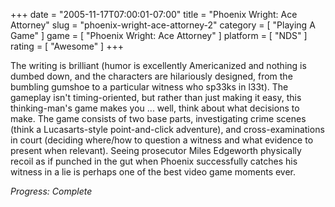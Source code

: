 +++
date = "2005-11-17T07:00:01-07:00"
title = "Phoenix Wright: Ace Attorney"
slug = "phoenix-wright-ace-attorney-2"
category = [ "Playing A Game" ]
game = [ "Phoenix Wright: Ace Attorney" ]
platform = [ "NDS" ]
rating = [ "Awesome" ]
+++

The writing is brilliant (humor is excellently Americanized and nothing is dumbed down, and the characters are hilariously designed, from the bumbling gumshoe to a particular witness who sp33ks in l33t). The gameplay isn't timing-oriented, but rather than just making it easy, this thinking-man's game makes you ... well, think about what decisions to make. The game consists of two base parts, investigating crime scenes (think a Lucasarts-style point-and-click adventure), and cross-examinations in court (deciding where/how to question a witness and what evidence to present when relevant). Seeing prosecutor Miles Edgeworth physically recoil as if punched in the gut when Phoenix successfully catches his witness in a lie is perhaps one of the best video game moments ever.

<i>Progress: Complete</i>